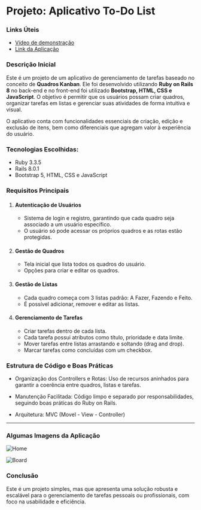 # Projeto: Aplicativo To-Do List

### Links Úteis

- [Vídeo de demonstração]()
- [Link da Aplicação]()

### Descrição Inicial

Este é um projeto de um aplicativo de gerenciamento de tarefas baseado no conceito de **Quadros Kanban**. Ele foi desenvolvido utilizando **Ruby on Rails 8** no back-end e no front-end foi utilizado **Bootstrap, HTML, CSS e JavaScript**. O objetivo é permitir que os usuários possam criar quadros, organizar tarefas em listas e gerenciar suas atividades de forma intuitiva e visual.

O aplicativo conta com funcionalidades essenciais de criação, edição e exclusão de itens, bem como diferenciais que agregam valor à experiência do usuário.

### Tecnologias Escolhidas:
- Ruby 3.3.5
- Rails 8.0.1
- Bootstrap 5, HTML, CSS e JavaScript

### Requisitos Principais

1. #### Autenticação de Usuários
    - Sistema de login e registro, garantindo que cada quadro seja associado a um usuário específico.
    - O usuário só pode acessar os próprios quadros e as rotas estão protegidas.

2. #### Gestão de Quadros
    - Tela inicial que lista todos os quadros do usuário.
    - Opções para criar e editar os quadros.

3. #### Gestão de Listas
    - Cada quadro começa com 3 listas padrão: A Fazer, Fazendo e Feito.
    - É possível adicionar, remover e editar as listas.

4. #### Gerenciamento de Tarefas
    - Criar tarefas dentro de cada lista.
    - Cada tarefa possui atributos como título, prioridade e data limite.
    - Mover tarefas entre listas arrastando e soltando (drag and drop).
    - Marcar tarefas como concluídas com um checkbox.


### Estrutura de Código e Boas Práticas

- Organização dos Controllers e Rotas: Uso de recursos aninhados para garantir a coerência entre quadros, listas e tarefas.

- Manutenção Facilitada: Código limpo e separado por responsabilidades, seguindo boas práticas do Ruby on Rails.

- Arquitetura: MVC (Movel - View - Controller)


---
### Algumas Imagens da Aplicação

![Home](https://i.ibb.co/ThRyRBY/Captura-de-tela-de-2025-01-14-20-38-45.png "Home")

![Board](https://i.ibb.co/6rdLdTD/Captura-de-tela-de-2025-01-14-20-41-11.png "Board")


### Conclusão
Este é um projeto simples, mas que apresenta uma solução robusta e escalável para o gerenciamento de tarefas pessoais ou profissionais, com foco na usabilidade e eficiência.
